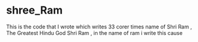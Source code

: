 # shree_Ram
This is the code that I wrote which writes 33 corer times name of Shri Ram , The Greatest Hindu God Shri Ram , in the name of ram i write this cause 
